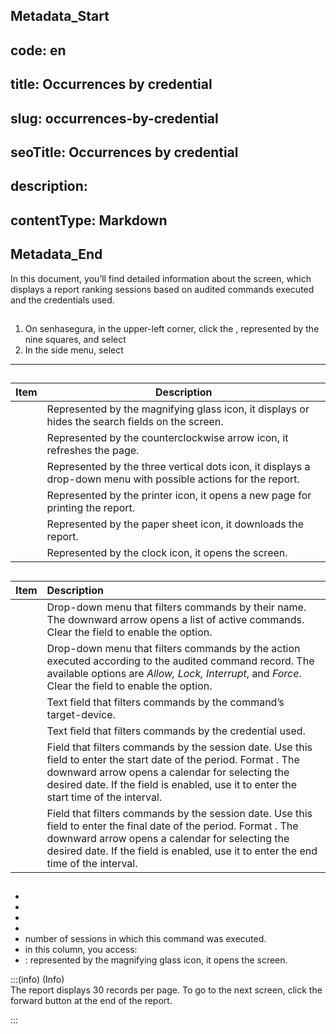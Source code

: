 ## Metadata_Start 
## code: en
## title: Occurrences by credential 
## slug: occurrences-by-credential 
## seoTitle: Occurrences by credential 
## description:  
## contentType: Markdown 
## Metadata_End
In this document, you’ll find detailed information about the  screen, which displays a report ranking sessions based on audited commands executed and the credentials used.

## 

1. On senhasegura, in the upper-left corner, click the , represented by the nine squares, and select   
2. In the side menu, select 

***

## 

| Item | Description |
| ----- | ----- |
|  | Represented by the magnifying glass icon, it displays or hides the search fields on the screen. |
|  | Represented by the counterclockwise arrow icon, it refreshes the page. |
|  | Represented by the three vertical dots icon, it displays a drop-down menu with possible actions for the report. |
|  | Represented by the printer icon, it opens a new page for printing the report. |
|  | Represented by the paper sheet icon, it downloads the report. |
|  | Represented by the clock icon, it opens the  screen. |

## 

| Item | Description |
| :---- | :---- |
|  | Drop-down menu that filters commands by their name. The downward arrow opens a list of active commands. Clear the field to enable the  option.   |
|  | Drop-down menu that filters commands by the action executed according to the audited command record. The available options are *Allow, Lock, Interrupt*, and *Force*. Clear the field to enable the  option. |
|  | Text field that filters commands by the command’s target-device. |
|  | Text field that filters commands by the credential used. |
|  | Field that filters commands by the session date. Use this field to enter the start date of the period. Format . The downward arrow opens a calendar for selecting the desired date.  If the  field is enabled, use it to enter the start time of the interval. |
|  | Field that filters commands by the session date. Use this field to enter the final date of the period. Format . The downward arrow opens a calendar for selecting the desired date.   If the  field is enabled, use it to enter the end time of the interval.  |

## 

*   
*   
*   
*   
*  number of sessions in which this command was executed.  
*  in this column, you access:  
  * : represented by the magnifying glass icon, it opens the  screen.  
    

:::(info) (Info)  
The report displays 30 records per page. To go to the next screen, click the forward button at the end of the report.

:::